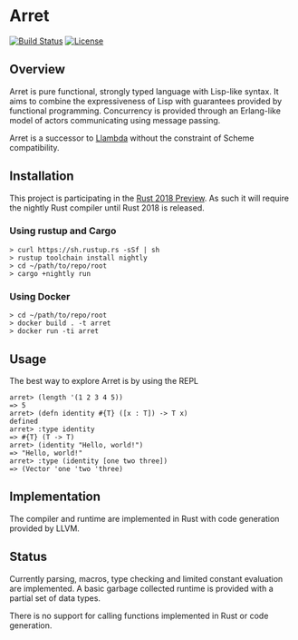 # Arret

[![Build Status](https://travis-ci.org/etaoins/arret.svg?branch=master)](https://travis-ci.org/etaoins/arret)
[![License](https://img.shields.io/badge/License-Apache%202.0-blue.svg)](https://opensource.org/licenses/Apache-2.0)

## Overview

Arret is pure functional, strongly typed language with Lisp-like syntax.
It aims to combine the expressiveness of Lisp with guarantees provided by functional programming.
Concurrency is provided through an Erlang-like model of actors communicating using message passing.

Arret is a successor to [Llambda](https://github.com/etaoins/llambda) without the constraint of Scheme compatibility.

## Installation

This project is participating in the [Rust 2018 Preview](https://internals.rust-lang.org/t/rust-2018-an-early-preview/7776).
As such it will require the nightly Rust compiler until Rust 2018 is released.

### Using rustup and Cargo

```shell
> curl https://sh.rustup.rs -sSf | sh
> rustup toolchain install nightly
> cd ~/path/to/repo/root
> cargo +nightly run
```

### Using Docker

```shell
> cd ~/path/to/repo/root
> docker build . -t arret
> docker run -ti arret
```

## Usage

The best way to explore Arret is by using the REPL

```
arret> (length '(1 2 3 4 5))
=> 5
arret> (defn identity #{T} ([x : T]) -> T x)
defined
arret> :type identity
=> #{T} (T -> T)
arret> (identity "Hello, world!")
=> "Hello, world!"
arret> :type (identity [one two three])
=> (Vector 'one 'two 'three)
```

## Implementation

The compiler and runtime are implemented in Rust with code generation provided by LLVM.

## Status

Currently parsing, macros, type checking and limited constant evaluation are implemented.
A basic garbage collected runtime is provided with a partial set of data types.

There is no support for calling functions implemented in Rust or code generation.